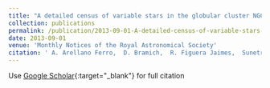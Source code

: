 ```yaml
---
title: "A detailed census of variable stars in the globular cluster NGC 6333 (M9) from CCD differential photometry"
collection: publications
permalink: /publication/2013-09-01-A-detailed-census-of-variable-stars-in-the-globular-cluster-NGC-6333-M9-from-CCD-differential-photometry
date: 2013-09-01
venue: 'Monthly Notices of the Royal Astronomical Society'
citation: ' A. Arellano Ferro,  D. Bramich,  R. Figuera Jaimes,  Sunetra Giridhar,  N. Kains,  K. Kuppuswamy,  U. Jørgensen,  K. Alsubai,  J. Andersen,  V. Bozza,  P. Browne,  S. Calchi Novati,  Y. Damerdji,  C. Diehl,  M. Dominik,  S. Dreizler,  A. Elyiv,  E. Giannini,  K. Harpsøe,  F. Hessman,  T. Hinse,  M. Hundertmark,  D. Juncher,  E. Kerins,  H. Korhonen,  C. Liebig,  L. Mancini,  M. Mathiasen,  M. Penny,  M. Rabus,  S. Rahvar,  D. Ricci,  G. Scarpetta,  J. Skottfelt,  C. Snodgrass,  J. Southworth,  J. Surdej,  J. Tregloan-Reed,  C. Vilela,  O. Wertz, &quot;A detailed census of variable stars in the globular cluster NGC 6333 (M9) from CCD differential photometry.&quot; Monthly Notices of the Royal Astronomical Society, 2013.'
---
```

Use [Google Scholar](https://scholar.google.com/scholar?q=A+detailed+census+of+variable+stars+in+the+globular+cluster+NGC+6333+(M9)+from+CCD+differential+photometry){:target="_blank"} for full citation